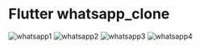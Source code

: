 # Flutter whatsapp_clone

![whatsapp1](https://user-images.githubusercontent.com/42887995/103620537-ab539f80-4f59-11eb-929f-a568ef7e428a.png)
![whatsapp2](https://user-images.githubusercontent.com/42887995/103620541-ad1d6300-4f59-11eb-9ab3-2b26d7a39697.png)
![whatsapp3](https://user-images.githubusercontent.com/42887995/103620542-ae4e9000-4f59-11eb-91bb-87a12070aed7.png)
![whatsapp4](https://user-images.githubusercontent.com/42887995/103620546-b0b0ea00-4f59-11eb-9694-3bbd1b3f45de.png)



